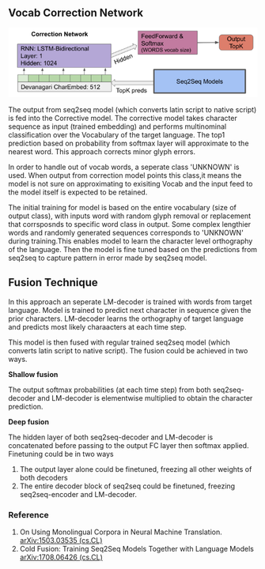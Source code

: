 ## Vocab Correction Network

![CorrectionNet](../images/correctionnet.png)

The output from seq2seq model (which converts latin script to native script) is
fed into the Corrective model. The corrective model takes character sequence as
input (trained embedding) and performs multinominal classification over the Vocabulary of the target language. The top1 prediction based on probability from softmax layer will approximate to the nearest word. This approach corrects minor glyph errors. <br>

In order to handle out of vocab words, a seperate class 'UNKNOWN' is used. When
output from correction model points this class,it means the model is not sure on
approximating to exisiting Vocab and the input feed to the model itself is
expected to be retained.

The initial training for model is based on the entire vocabulary (size of output
class), with inputs word with random glyph removal or replacement that corrsposnds to specific word class in output. Some complex lengthier words and randomly generated sequences corresponds to 'UNKNOWN' during training.This enables
model to learn the character level orthography of the language. Then the model is
fine tuned based on the predictions from seq2seq to capture pattern in error made
by seq2seq model.


## Fusion Technique

In this approach an seperate LM-decoder is trained with words from target
language. Model is trained to predict next character in sequence given the
prior characters. LM-decoder learns the orthography of target language and
predicts most likely charaacters at each time step.

This model is then fused with regular trained seq2seq model  (which converts latin script to native script). The fusion could be achieved in two ways.

**Shallow fusion**

The output softmax probabilities (at each time step) from both seq2seq-decoder and LM-decoder is elementwise multiplied to obtain the character prediction.

**Deep fusion**

The hidden layer of both seq2seq-decoder and LM-decoder is concatenated before passing to the output FC layer then softmax applied. Finetuning could be in two ways
1. The output layer alone could be finetuned, freezing all other weights of both decoders
2. The entire decoder block of seq2seq could be finetuned, freezing seq2seq-encoder and LM-decoder.

### Reference
1. On Using Monolingual Corpora in Neural Machine Translation.
[arXiv:1503.03535 (cs.CL)](https://arxiv.org/abs/1503.03535)
2. Cold Fusion: Training Seq2Seq Models Together with Language Models
[arXiv:1708.06426 (cs.CL)](https://arxiv.org/abs/1708.06426)